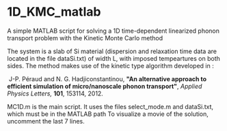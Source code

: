 # 1D_KMC_matlab
A simple MATLAB script for solving a 1D time-dependent linearized phonon transport problem with the Kinetic Monte Carlo method

The system is a slab of Si material (dispersion and relaxation time data are located in the file dataSi.txt) 
of width L, with imposed tempeartures on both sides. The method makes use of the kinetic type algorithm
developed in :

<p><img src="../../Publications/whiteball.gif" alt="" align="bottom">
J-P. Péraud and N. G. Hadjiconstantinou,
<b>"An alternative approach to efficient simulation of micro/nanoscale phonon transport"</b>,
<em>Applied Physics Letters,</em> <b>101</b>, 153114, 2012.
</p>

MC1D.m is the main script. It uses the files select_mode.m and dataSi.txt, which must be in the MATLAB path 
To visualize a movie of the solution, uncomment the last 7 lines.

